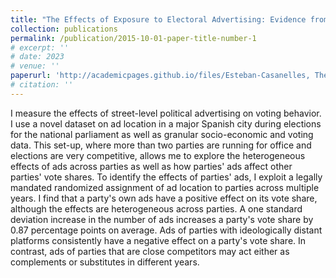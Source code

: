 ```yaml
---
title: "The Effects of Exposure to Electoral Advertising: Evidence from Spain"
collection: publications
permalink: /publication/2015-10-01-paper-title-number-1
# excerpt: ''
# date: 2023
# venue: ''
paperurl: 'http://academicpages.github.io/files/Esteban-Casanelles, The Effects of Political Advertising.pdf'
# citation: ''
---
```

I measure the effects of street-level political advertising on voting behavior. I use a novel dataset on ad location in a major Spanish city during elections for the national parliament as well as granular socio-economic and voting data. This set-up, where more than two parties are running for office and elections are very competitive, allows me to explore the heterogeneous effects of ads across parties as well as how parties' ads affect other parties' vote shares.
To identify the effects of parties' ads, I exploit a legally mandated randomized assignment of ad location to parties
across multiple years. I find that a party's own ads have a positive effect on its vote share, although the effects are
heterogeneous across parties. A one standard deviation increase in the number of ads increases a party's vote share
by 0.87 percentage points on average. Ads of parties with ideologically distant platforms consistently have a negative
effect on a party's vote share. In contrast, ads of parties that are close competitors may act either as complements or
substitutes in different years.